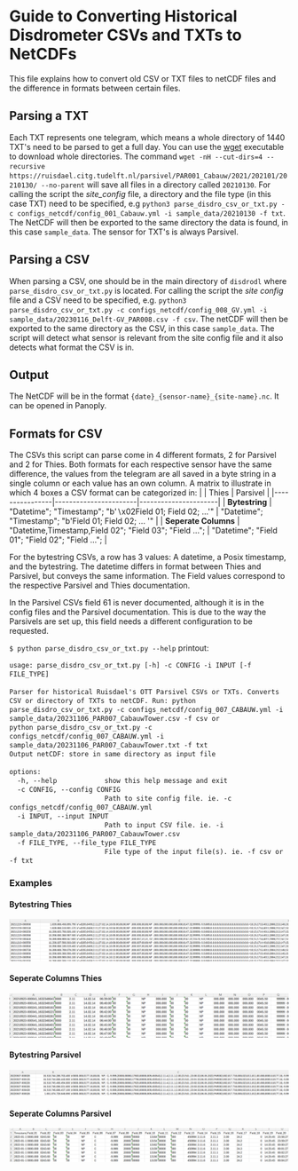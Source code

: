 # Guide to Converting Historical Disdrometer CSVs and TXTs to NetCDFs

This file explains how to convert old CSV or TXT files to netCDF files and the difference in formats between certain files. 

## Parsing a TXT
Each TXT represents one telegram, which means a whole directory of 1440 TXT's need to be parsed to get a full day. You can use the [wget](https://linuxize.com/post/wget-command-examples/) executable to download whole directories. The command `wget -nH --cut-dirs=4 --recursive https://ruisdael.citg.tudelft.nl/parsivel/PAR001_Cabauw/2021/202101/20210130/ --no-parent` will save all files in a directory called `20210130`.  For calling the script the *site_config* file, a directory and the file type (in this case TXT) need to be specified, e.g `python3 parse_disdro_csv_or_txt.py -c configs_netcdf/config_001_Cabauw.yml -i sample_data/20210130 -f txt`. The NetCDF will then be exported to the same directory the data is found, in this case `sample_data`. The sensor for TXT's is always Parsivel.

## Parsing a CSV
When parsing a CSV, one should be in the main directory of `disdrodl` where `parse_disdro_csv_or_txt.py` is located. For calling the script the *site config* file and a CSV need to be specified, e.g. `python3 parse_disdro_csv_or_txt.py -c configs_netcdf/config_008_GV.yml -i sample_data/20230116_Delft-GV_PAR008.csv -f csv`. The netCDF will then be exported to the same directory as the CSV, in this case `sample_data`. The script will detect what sensor is relevant from the site config file and it also detects what format the CSV is in.


## Output 
The NetCDF will be in the format `{date}_{sensor-name}_{site-name}.nc`. It can be opened in Panoply.

## Formats for CSV

The CSVs this script can parse come in 4 different formats, 2 for Parsivel and 2 for Thies. Both formats for each respective sensor have the same difference, the values from the telegram are all saved in a byte string in a single column or each value has an own column. A matrix to illustrate in which 4 boxes a CSV format can be categorized in:
|                | Thies | Parsivel   |
|----------------|-----------------------|----------------------|
| **Bytestring** |     "Datetime"; "Timestamp"; "b'$\backslash$x02Field 01; Field 02; ...'"    | "Datetime"; "Timestamp"; "b'Field 01; Field 02; ... '" |
| **Seperate Columns**    |     "Datetime,Timestamp,Field 02"; "Field 03"; "Field ...";  | "Datetime"; "Field 01"; "Field 02"; "Field ...";   |



For the bytestring CSVs, a row has 3 values: A datetime, a Posix timestamp, and the bytestring. The datetime differs in format between Thies and Parsivel, but conveys the same information. The Field values correspond to the respective Parsivel and Thies documentation.

In the Parsivel CSVs field 61 is never documented, although it is in the config files and the Parsivel documentation. This is due to the way the Parsivels are set up, this field needs a different configuration to be requested. 

`$ python parse_disdro_csv_or_txt.py --help` printout:

```Unix
usage: parse_disdro_csv_or_txt.py [-h] -c CONFIG -i INPUT [-f FILE_TYPE]

Parser for historical Ruisdael's OTT Parsivel CSVs or TXTs. Converts CSV or directory of TXTs to netCDF. Run: python
parse_disdro_csv_or_txt.py -c configs_netcdf/config_007_CABAUW.yml -i sample_data/20231106_PAR007_CabauwTower.csv -f csv or
python parse_disdro_csv_or_txt.py -c configs_netcdf/config_007_CABAUW.yml -i sample_data/20231106_PAR007_CabauwTower.txt -f txt
Output netCDF: store in same directory as input file

options:
  -h, --help            show this help message and exit
  -c CONFIG, --config CONFIG
                        Path to site config file. ie. -c configs_netcdf/config_007_CABAUW.yml
  -i INPUT, --input INPUT
                        Path to input CSV file. ie. -i sample_data/20231106_PAR007_CabauwTower.csv
  -f FILE_TYPE, --file_type FILE_TYPE
                        File type of the input file(s). ie. -f csv or -f txt
```

### Examples
#### Bytestring Thies
![](docs/Thies_ByteSTr.png)
#### Seperate Columns Thies
![](docs/Thies_SV.png)

#### Bytestring Parsivel
![](docs/PAR_ByteStr.png)
#### Seperate Columns Parsivel
![](docs/PAR_SV.png)

